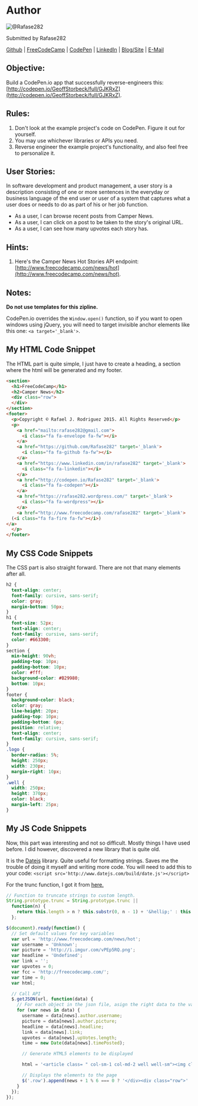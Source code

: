 # Author
![@Rafase282](https://avatars0.githubusercontent.com/Rafase282?&s=128)

Submitted by Rafase282

[Github](https://github.com/Rafase282) | [FreeCodeCamp](http://www.freecodecamp.com/rafase282) | [CodePen](http://codepen.io/Rafase282/) | [LinkedIn](https://www.linkedin.com/in/rafase282) | [Blog/Site](https://rafase282.wordpress.com/) | [E-Mail](mailto:rafase282@gmail.com)

## Objective:
Build a CodePen.io app that successfully reverse-engineers this: [http://codepen.io/GeoffStorbeck/full/GJKRxZ](http://codepen.io/GeoffStorbeck/full/GJKRxZ).

## Rules:
1. Don't look at the example project's code on CodePen. Figure it out for yourself.
2. You may use whichever libraries or APIs you need.
3. Reverse engineer the example project's functionality, and also feel free to personalize it.

## User Stories:
In software development and product management, a user story is a description consisting of one or more sentences in the everyday or business language of the end user or user of a system that captures what a user does or needs to do as part of his or her job function.
- As a user, I can browse recent posts from Camper News.
- As a user, I can click on a post to be taken to the story's original URL.
- As a user, I can see how many upvotes each story has.

## Hints:
1. Here's the Camper News Hot Stories API endpoint: [http://www.freecodecamp.com/news/hot](http://www.freecodecamp.com/news/hot).

## Notes:
**Do not use templates for this zipline.**

CodePen.io overrides the `Window.open()` function, so if you want to open windows using jQuery, you will need to target invisible anchor elements like this one: `<a target='_blank'>`.

## My HTML Code Snippet
The HTML part is quite simple, I just have to create a heading, a section where the html will be generated and my footer.

```html
<section>
  <h1>FreeCodeCamp</h1>
  <h2>Camper News</h2>
  <div class="row">
  </div>
</section>
<footer>
  <p>Copyright © Rafael J. Rodriguez 2015. All Rights Reserved</p>
  <p>
    <a href="mailto:rafase282@gmail.com">
      <i class="fa fa-envelope fa-fw"></i>
    </a>
    <a href="https://github.com/Rafase282" target='_blank'>
      <i class="fa fa-github fa-fw"></i>
    </a>
    <a href="https://www.linkedin.com/in/rafase282" target='_blank'>
      <i class="fa fa-linkedin"></i>
    </a>
    <a href="http://codepen.io/Rafase282" target='_blank'>
      <i class="fa fa-codepen"></i>
    </a>
    <a href="https://rafase282.wordpress.com/" target='_blank'>
      <i class="fa fa-wordpress"></i>
    </a>
    <a href="http://www.freecodecamp.com/rafase282" target='_blank'>
  (<i class="fa fa-fire fa-fw"></i>)
</a>
  </p>
</footer>
```

## My CSS Code Snippets
The CSS part is also straight forward. There are not that many elements after all.

```css
h2 {
  text-align: center;
  font-family: cursive, sans-serif;
  color: gray;
  margin-bottom: 50px;
}
h1 {
  font-size: 52px;
  text-align: center;
  font-family: cursive, sans-serif;
  color: #663300;
}
section {
  min-height: 90vh;
  padding-top: 10px;
  padding-bottom: 10px;
  color: #fff;
  background-color: #B29980;
  bottom: 10px;
}
footer {
  background-color: black;
  color: gray;
  line-height: 20px;
  padding-top: 10px;
  padding-bottom: 6px;
  position: relative;
  text-align: center;
  font-family: cursive, sans-serif;
}
.logo {
  border-radius: 5%;
  height: 250px;
  width: 230px;
  margin-right: 10px;
}
.well {
  width: 250px;
  height: 370px;
  color: black;
  margin-left: 25px;
}
```

## My JS Code Snippets
Now, this part was interesting and not so difficult. Mostly things I have used before. I did however, discovered a new library that is quite old.

It is the [Datejs](https://github.com/datejs/Datejs) library. Quite useful for formatting strings. Saves me the trouble of doing it myself and writing more code. You will need to add this to your code: `<script src='http://www.datejs.com/build/date.js'></script>`

For the trunc function, I got it from [here.](http://stackoverflow.com/questions/1199352/smart-way-to-shorten-long-strings-with-javascript)

```js
// Function to truncate strings to custom length.
String.prototype.trunc = String.prototype.trunc ||
  function(n) {
    return this.length > n ? this.substr(0, n - 1) + '&hellip;' : this;
  };

$(document).ready(function() {
  // Set default values for key variables
  var url = 'http://www.freecodecamp.com/news/hot';
  var username = 'Unknown';
  var picture = 'http://i.imgur.com/vPEp5RQ.png';
  var headline = 'Undefined';
  var link = '';
  var upvotes = 0;
  var fcc = 'http://freecodecamp.com/';
  var time = 0;
  var html;

  // Call API
  $.getJSON(url, function(data) {
    // For each object in the json file, asign the right data to the variables.
    for (var news in data) {
      username = data[news].author.username;
      picture = data[news].author.picture;
      headline = data[news].headline;
      link = data[news].link;
      upvotes = data[news].upVotes.length;
      time = new Date(data[news].timePosted);

      // Generate HTML5 elements to be displayed

      html = '<article class= " col-sm-1 col-md-2 well well-sm"><img class= \'logo\' src = "' + picture + '">' + ' <a href="' + fcc + username + '" target="_blank"><p>' + 'by ' + username + ' (<i class="fa fa-fire fa-fw"></i>)</a> <span class="glyphicon glyphicon glyphicon-arrow-up"></span> ' + upvotes + '</p> <a href="' + link + '" target="_blank"><p>' + headline.trunc(50) + '</p></a>' + '<p> Posted on: ' + time.toString('ddd d, MMM yyyy') + '</p></article>';

      // Displays the elements to the page
      $('.row').append(news + 1 % 6 === 0 ? '</div><div class="row">' : '' + html);
    }
  });
});
```
